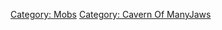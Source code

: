 [Category: Mobs](Category:_Mobs "wikilink") [Category: Cavern Of
ManyJaws](Category:_Cavern_Of_ManyJaws "wikilink")
